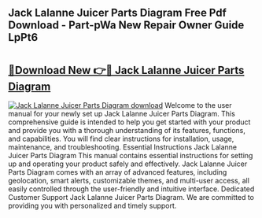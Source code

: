 ## Jack Lalanne Juicer Parts Diagram Free Pdf Download - Part-pWa New Repair Owner Guide LpPt6

# <h2><a href="http://dfrckf7.blite.top/?on=Jack+Lalanne+Juicer+Parts+Diagram">🔗Download New 👉🔴 Jack Lalanne Juicer Parts Diagram</a></h2>

[![Jack Lalanne Juicer Parts Diagram download](https://i.imgur.com/lujVjoI.png)](http://dfrckf7.blite.top/?on=Jack+Lalanne+Juicer+Parts+Diagram)
Welcome to the user manual for your newly set up Jack Lalanne Juicer Parts Diagram. This comprehensive guide is intended to help you get started with your product and provide you with a thorough understanding of its features, functions, and capabilities. You will find clear instructions for installation, usage, maintenance, and troubleshooting. Essential Instructions Jack Lalanne Juicer Parts Diagram This manual contains essential instructions for setting up and operating your product safely and effectively. Jack Lalanne Juicer Parts Diagram comes with an array of advanced features, including geolocation, smart alerts, customizable themes, and multi-user access, all easily controlled through the user-friendly and intuitive interface. Dedicated Customer Support Jack Lalanne Juicer Parts Diagram. We are committed to providing you with personalized and timely support.
